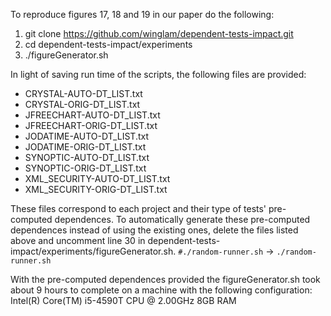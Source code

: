 To reproduce figures 17, 18 and 19 in our paper do the following:

1. git clone https://github.com/winglam/dependent-tests-impact.git
2. cd dependent-tests-impact/experiments
3. ./figureGenerator.sh

In light of saving run time of the scripts, the following files are
provided:
- CRYSTAL-AUTO-DT_LIST.txt
- CRYSTAL-ORIG-DT_LIST.txt
- JFREECHART-AUTO-DT_LIST.txt
- JFREECHART-ORIG-DT_LIST.txt
- JODATIME-AUTO-DT_LIST.txt
- JODATIME-ORIG-DT_LIST.txt
- SYNOPTIC-AUTO-DT_LIST.txt
- SYNOPTIC-ORIG-DT_LIST.txt
- XML_SECURITY-AUTO-DT_LIST.txt
- XML_SECURITY-ORIG-DT_LIST.txt

These files correspond to each project and their type of tests'
pre-computed dependences. To automatically generate these
pre-computed dependences instead of using the existing ones,
delete the files listed above and uncomment line 30 in
dependent-tests-impact/experiments/figureGenerator.sh.
`#./random-runner.sh` -> `./random-runner.sh`

With the pre-computed dependences provided the figureGenerator.sh
took about 9 hours to complete on a machine with the following
configuration:
Intel(R) Core(TM) i5-4590T CPU @ 2.00GHz 8GB RAM